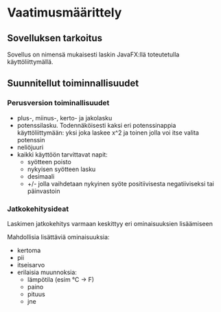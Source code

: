
# Vaatimusmäärittely

## Sovelluksen tarkoitus

Sovellus on nimensä mukaisesti laskin JavaFX:llä toteutetulla käyttöliittymällä. 


## Suunnitellut toiminnallisuudet

### Perusversion toiminallisuudet

- plus-, miinus-, kerto- ja jakolasku
- potenssilasku. Todennäköisesti kaksi eri potenssinappia käyttöliittymään: yksi joka laskee x^2 ja toinen jolla voi itse valita potenssin
- neliöjuuri
- kaikki käyttöön tarvittavat napit: 
  - syötteen poisto
  - nykyisen syötteen lasku
  - desimaali
  - +/- jolla vaihdetaan nykyinen syöte positiivisesta negatiiviseksi tai päinvastoin

### Jatkokehitysideat

Laskimen jatkokehitys varmaan keskittyy eri ominaisuuksien lisäämiseen

Mahdollisia lisättäviä ominaisuuksia:

- kertoma
- pii
- itseisarvo
- erilaisia muunnoksia:
  - lämpötila (esim °C -> F)
  - paino
  - pituus
  - jne
 
  
